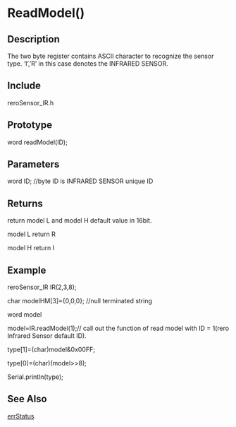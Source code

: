 # ReadModel() #

## Description ##
The two byte register contains ASCII character to recognize the sensor type. ‘I’,’R’ in this case denotes the INFRARED SENSOR.

## Include ##
reroSensor_IR.h

## Prototype ##
word readModel(ID);
  
## Parameters ##
word ID; //byte ID is INFRARED SENSOR unique ID

## Returns ##
return model L and model H default value in 16bit.

model L return R

model H return I

## Example ##
reroSensor_IR IR(2,3,8);

char modelHM[3]={0,0,0}; //null terminated string 

word model

model=IR.readModel(1);// call out the function of read model with ID = 1(rero Infrared Sensor default ID).

type[1]=(char)model&0x00FF;
  
type[0]=(char)(model>>8);

Serial.println(type);
  
## See Also ##
[errStatus](https://github.com/syamimi96/Library-for-Rero-infrared-sensor-/blob/wiki/Example/errStatus.md)

